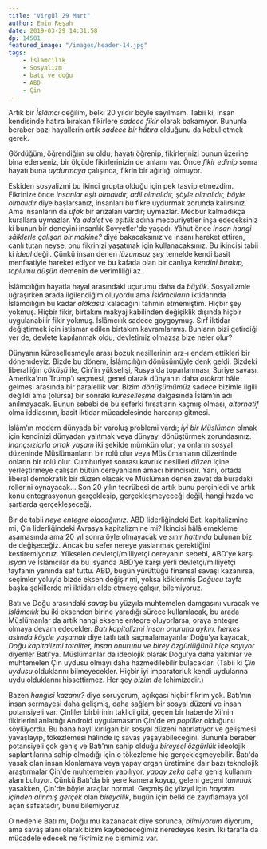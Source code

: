 ```yaml
---
title: "Virgül 29 Mart"
author: Emin Reşah
date: 2019-03-29 14:31:58
dp: 14501
featured_image: "/images/header-14.jpg"
tags:
    - İslamcılık
    - Sosyalizm
    - batı ve doğu
    - ABD
    - Çin
---
```


Artık bir *İslâmcı* değilim, belki 20 yıldır böyle sayılmam. Tabii ki, insan
kendisinde hatıra bırakan fikirlere *sadece fikir* olarak bakamıyor. Bununla
beraber bazı hayallerin artık *sadece bir hâtıra* olduğunu da kabul etmek gerek.

Gördüğüm, öğrendiğim şu oldu; hayatı öğrenip, fikirlerinizi bunun üzerine bina
ederseniz, bir ölçüde fikirlerinizin de anlamı var. Önce *fikir edinip* sonra
hayatı buna *uydurmaya* çalışınca, fikrin bir ağırlığı olmuyor.

Eskiden sosyalizmi bu ikinci grupta olduğu için pek tasvip etmezdim. Fikrinize
önce *insanlar eşit olmalıdır, adil olmalıdır, şöyle olmalıdır, böyle olmalıdır*
diye başlarsanız, insanları bu fikre uydurmak zorunda kalırsınız. Ama insanların
da *ufak* bir arızaları vardır; uymazlar. Mecbur kalmadıkça kurallara uymazlar.
Ya *adalet* ve *eşitlik* adına mecburiyetler inşa edeceksiniz ki bunun bir
deneyini insanlık Sovyetler'de yaşadı. Yâhut önce *insan hangi sâiklerle çalışan
bir makine?* diye bakacaksınız ve insanı hareket ettiren, canlı tutan neyse,
onu fikrinizi yaşatmak için kullanacaksınız. Bu ikincisi tabii ki *ideal* değil.
Çünkü insan denen *lüzumsuz şey* temelde kendi basit menfaatiyle hareket ediyor
ve bu kafada olan bir canlıya *kendini bırakıp, toplumu düşün* demenin de
verimliliği az.

İslâmcılığın hayatla hayal arasındaki uçurumu daha da *büyük*. Sosyalizmle
uğraşırken arada ilgilendiğim oluyordu ama *İslâmcıların* iktidarında İslâmcılığın
bu kadar *alâkasız* kalacağını tahmin etmemiştim. Hiçbir şey yokmuş. Hiçbir
fikir, birtakım makyaj kabilinden değişiklik dışında hiçbir uygulanabilir fikir
yokmuş. İslâmcılık sadece goygoymuş. Sırf iktidar değiştirmek için istismar
edilen birtakım kavramlarmış. Bunların bizi getirdiği yer de, devlete kapılanmak
oldu; devletimiz olmazsa bize neler olur?

Dünyanın küreselleşmeyle arası bozuk nesillerinin arz-ı endam ettikleri bir
dönemdeyiz. Bizde bu dönem, İslâmcılığın dönüşümüyle denk geldi. Bizdeki
liberalliğin *çöküşü* ile, Çin'in yükselişi, Rusya'da toparlanması, Suriye
savaşı, Amerika'nın Trump'ı seçmesi, genel olarak dünyanın daha *otokrat* hâle
gelmesi arasında bir paralellik var. Bizim *dönüşümümüz* sadece bizimle ilgili
değildi ama (olursa) bir sonraki *küreselleşme* dalgasında İslâm'ın adı
anılmayacak. Bunun sebebi de bu seferki fırsatların kaçmış olması, *alternatif*
olma iddiasının, basit iktidar mücadelesinde harcanıp gitmesi.

İslâm'ın modern dünyada bir varoluş problemi vardı; *iyi bir Müslüman* olmak
için kendinizi dünyadan yalıtmak veya dünyayı dönüştürmek zorundasınız.
*İnançsızlarla ortak yaşam* iki şekilde mümkün olur; ya onların sosyal düzeninde
Müslümanların bir rolü olur veya Müslümanların düzeninde onların bir rolü olur.
Cumhuriyet sonrası kavruk nesilleri *düzen* içine yerleştirmeye çalışan bütün
cereyanların amacı birincisidir. Yani, ortada liberal demokratik bir düzen
olacak ve Müslüman denen zevat da buradaki rollerini oynayacak... Son 20 yılın
tecrübesi de artık bunu perçinledi ve artık konu entegrasyonun gerçekleşip,
gerçekleşmeyeceği değil, hangi hızda ve şartlarda gerçekleşeceği.

Bir de tabii *neye entegre olacağımız.* ABD liderliğindeki Batı kapitalizmine
mi, Çin liderliğindeki Avrasya kapitalizmine mi? İkincisi hâlâ emekleme
aşamasında ama 20 yıl sonra öyle olmayacak ve *sınır hattında* bulunan biz de
değişeceğiz. Ancak bu sefer nereye yaslanmak gerektiğini kestiremiyoruz. 
Yükselen devletçi/milliyetçi cereyanın sebebi, ABD'ye karşı *isyan* ve
İslâmcılar da bu isyanda ABD'ye karşı yerli devletçi/milliyetçi tayfanın
yanında saf tuttu. ABD, bugün yürüttüğü finansal savaşı kazanırsa, seçimler
yoluyla bizde eksen değişir mi, yoksa köklenmiş *Doğucu* tayfa başka 
şekillerde mi iktidarı elde etmeye çalışır, bilemiyoruz.

Batı ve Doğu arasındaki *savaş* bu yüzyıla muhtemelen damgasını vuracak ve
*İslâmcılık* bu iki eksenden birine yaradığı sürece kullanılacak, bu arada
Müslümanlar da artık hangi eksene entegre oluyorlarsa, oraya entegre olmaya
devam edecekler. *Batı kapitalizmi insan onuruna aykırı, herkes aslında köyde
yaşamalı* diye tatlı tatlı saçmalamayanlar Doğu'ya kayacak, *Doğu kapitalizmi
totaliter, insan onurunu ve birey özgürlüğünü hiçe sayıyor* diyenler Batı'ya.
Müslümanlar da ideolojik olarak Doğu'ya daha yakınlar ve muhtemelen Çin uydusu
olmayı daha hazmedilebilir bulacaklar. (Tabii ki *Çin uydusu* olduklarını
bilmeyecekler. Hiçbir iyi imparatorluk kendi uydularına uydu olduklarını
hissettirmez. Her şey *bizim de* lehimizedir.)

Bazen *hangisi kazanır?* diye soruyorum, açıkçası hiçbir fikrim yok. Batı'nın
insan sermayesi daha gelişmiş, daha sağlam bir sosyal düzeni ve insan
potansiyeli var. Çinliler birbirinin taklidi gibi, geçen bir haberde Xi'nin
fikirlerini anlattığı Android uygulamasının Çin'de *en popüler* olduğunu
söylüyordu. Bu bana hayli kırılgan bir sosyal düzeni hatırlatıyor ve gelişmesi
yavaşlayıp, tökezlemesi hâlinde iç savaş yaşayabileceğini. Bununla beraber
potansiyeli çok geniş ve Batı'nın sahip olduğu *bireysel özgürlük* ideolojik
saplantılarına sahip olmadığı için o tökezleme hiç gerçekleşmeyebilir. Batı'da
yasak olan insan klonlamaya veya yapay organ üretimine dair bazı teknolojik
araştırmalar Çin'de muhtemelen yapılıyor, *yapay zeka* daha geniş kullanım alanı
buluyor. Çünkü Batı'da bir yere kamera koyup, geleni geçeni *tanımak* yasakken,
Çin'de böyle araçlar normal. Geçmiş üç yüzyıl için *hayatın içinden alınmış
gerçek* olan *bireycilik*, bugün için belki de zayıflamaya yol açan safsatadır,
bunu bilemiyoruz.

O nedenle Batı mı, Doğu mu kazanacak diye sorunca, *bilmiyorum* diyorum, ama
savaş alanı olarak bizim kaybedeceğimiz neredeyse kesin. İki tarafla da mücadele
edecek ne fikrimiz ne cismimiz var.

